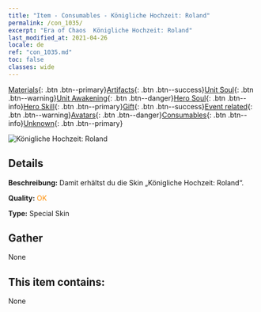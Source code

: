 ```yaml
---
title: "Item - Consumables - Königliche Hochzeit: Roland"
permalink: /con_1035/
excerpt: "Era of Chaos  Königliche Hochzeit: Roland"
last_modified_at: 2021-04-26
locale: de
ref: "con_1035.md"
toc: false
classes: wide
---
```

 [Materials](/ItemsDE/){: .btn .btn--primary}[Artifacts](/ItemsDE/Artifacts/){: .btn .btn--success}[Unit Soul](/ItemsDE/UnitSoul/){: .btn .btn--warning}[Unit Awakening](/ItemsDE/UnitAwakening/){: .btn .btn--danger}[Hero Soul](/ItemsDE/HeroSoul/){: .btn .btn--info}[Hero Skill](/ItemsDE/HeroSkill/){: .btn .btn--primary}[Gift](/ItemsDE/Gift/){: .btn .btn--success}[Event related](/ItemsDE/Events/){: .btn .btn--warning}[Avatars](/ItemsDE/Avatars/){: .btn .btn--danger}[Consumables](/ItemsDE/Consumables/){: .btn .btn--info}[Unknown](/ItemsDE/Unknown/){: .btn .btn--primary}

 ![Königliche Hochzeit: Roland](/images/h/h_Roland7.jpg)

## Details
 **Beschreibung:** Damit erhältst du die Skin „Königliche Hochzeit: Roland“.

 **Quality:** <span style="color: #FF8C00">OK</span>

 **Type:** Special Skin

## Gather

  None

## This item contains:

  None

